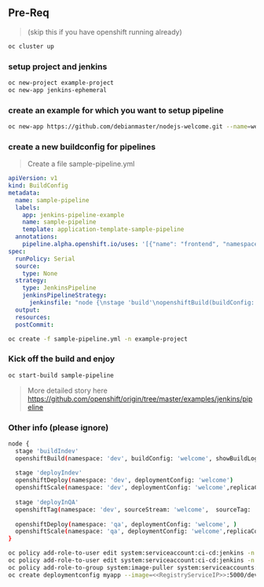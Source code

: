 
## Pre-Req 
> (skip this if you have openshift running already) 
```sh
oc cluster up
```

### setup project and jenkins
```sh
oc new-project example-project
oc new-app jenkins-ephemeral
```
### create an example for which you want to setup pipeline
```sh
oc new-app https://github.com/debianmaster/nodejs-welcome.git --name=welcome
```

###  create a new buildconfig for pipelines 
> Create a file sample-pipeline.yml
```yml
apiVersion: v1
kind: BuildConfig
metadata:
  name: sample-pipeline
  labels:
    app: jenkins-pipeline-example
    name: sample-pipeline
    template: application-template-sample-pipeline
  annotations:
    pipeline.alpha.openshift.io/uses: '[{"name": "frontend", "namespace": "", "kind": "DeploymentConfig"}]'
spec:
  runPolicy: Serial
  source:
    type: None
  strategy:
    type: JenkinsPipeline
    jenkinsPipelineStrategy:
      jenkinsfile: "node {\nstage 'build'\nopenshiftBuild(buildConfig: 'welcome', showBuildLogs: 'true')\nstage 'deploy'\nopenshiftDeploy(deploymentConfig: 'welcome')\n}"
  output:
  resources:
  postCommit:
```
```sh
oc create -f sample-pipeline.yml -n example-project
```

### Kick off the build and enjoy
```sh
oc start-build sample-pipeline
```

>  More detailed story here
https://github.com/openshift/origin/tree/master/examples/jenkins/pipeline


### Other info (please ignore)
```sh
node {
  stage 'buildIndev'
  openshiftBuild(namespace: 'dev', buildConfig: 'welcome', showBuildLogs: 'true')
  
  stage 'deployIndev'
  openshiftDeploy(namespace: 'dev', deploymentConfig: 'welcome')
  openshiftScale(namespace: 'dev', deploymentConfig: 'welcome',replicaCount: '2')
  
  stage 'deployInQA'
  openshiftTag(namespace: 'dev', sourceStream: 'welcome',  sourceTag: 'latest', destinationStream: 'welcome', destinationTag: 'promoteToQA', destinationNamespace: 'dev')
  
  openshiftDeploy(namespace: 'qa', deploymentConfig: 'welcome', )
  openshiftScale(namespace: 'qa', deploymentConfig: 'welcome',replicaCount: '3')
}
```

```sh
oc policy add-role-to-user edit system:serviceaccount:ci-cd:jenkins -n dev
oc policy add-role-to-user edit system:serviceaccount:ci-cd:jenkins -n qa
oc policy add-role-to-group system:image-puller system:serviceaccounts:qa -n dev
oc create deploymentconfig myapp --image=<<RegistryServiceIP>>:5000/dev/myapp:promoteToQA -n qa
```

